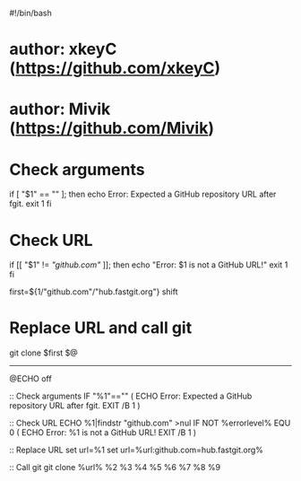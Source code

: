 #!/bin/bash
# author: xkeyC (https://github.com/xkeyC)
# author: Mivik (https://github.com/Mivik)

# Check arguments
if [ "$1" == "" ]; then 
    echo Error: Expected a GitHub repository URL after fgit.
    exit 1
fi

# Check URL
if [[ "$1" != *"github.com"* ]]; then
	echo "Error: $1 is not a GitHub URL!"
	exit 1
fi

first=${1/"github.com"/"hub.fastgit.org"}
shift

# Replace URL and call git
git clone $first $@

-------------------------------------------------


@ECHO off

:: Check arguments
IF "%1"=="" (
    ECHO Error: Expected a GitHub repository URL after fgit.
    EXIT /B 1
)

:: Check URL
ECHO %1|findstr "github.com" >nul
IF NOT %errorlevel% EQU 0 (
    ECHO Error: %1 is not a GitHub URL!
    EXIT /B 1
)

:: Replace URL
set url=%1
set url=%url:github.com=hub.fastgit.org%

:: Call git
git clone %url% %2 %3 %4 %5 %6 %7 %8 %9